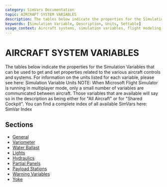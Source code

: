 ```yaml
---
category: SimVars Documentation
topic: AIRCRAFT SYSTEM VARIABLES
description: The tables below indicate the properties for the Simulation Variables that can be used to get and set properties related to the various aircraft controls and systems. For information on the units list...
keywords: [Simulation Variable, Description, Units, Settable]
usage_context: Aircraft systems, simulation variables, flight modeling
---
```


# AIRCRAFT SYSTEM VARIABLES

The tables below indicate the properties for the Simulation Variables that can be used to get and set properties related to the various aircraft controls and systems. For information on the units listed for each variable, please see here: Simulation Variable Units
NOTE: When Microsoft Flight Simulator is running in multiplayer mode, only a small number of variables are communicated between aircraft. Those variables that are available will say so in the description as being either for "All Aircraft" or for "Shared Cockpit".
You can find a complete index of all available SimVars here: SimVar Index

## Sections

- [General](general.md)
- [Variometer](variometer.md)
- [Water Ballast](water_ballast.md)
- [Lights](lights.md)
- [Hydraulics](hydraulics.md)
- [Partial Panels](partial_panels.md)
- [Payload Stations](payload_stations.md)
- [Warning Variables](warning_variables.md)
- [Yoke](yoke.md)